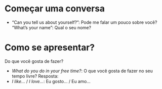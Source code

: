 # Começar uma conversa
* “Can you tell us about yourself?”: Pode me falar um pouco sobre você?
“What’s your name”: Qual o seu nome?
# Como se apresentar?

Do que você gosta de fazer?
* *What do you do in your free time?*: O que você gosta de fazer no seu tempo livre?
Resposta:
* *I like...* / *I love...*: Eu gosto... / Eu amo...
